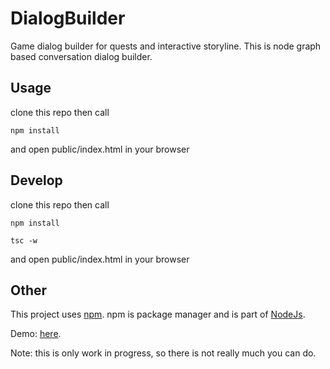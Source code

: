 DialogBuilder
=============

Game dialog builder for quests and interactive storyline.
This is node graph based conversation dialog builder.

## Usage

clone this repo then call
```
npm install
```
and open public/index.html in your browser

## Develop

clone this repo then call
```
npm install
```
```
tsc -w
```
and open public/index.html in your browser

## Other

This project uses [npm](http://npmjs.org/). npm is package manager and is part of [NodeJs](http://nodejs.org/).

Demo: [here](http://realmdev.lt/dialogbuilder/).

Note: this is only work in progress, so there is not really much you can do.
